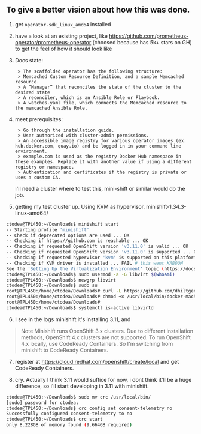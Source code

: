 ## To give a better vision about how this was done.
1. get `operator-sdk_linux_amd64` installed
2. have a look at an existing project, like https://github.com/prometheus-operator/prometheus-operator
    (choosed because has 5k+ stars on GH) to get the feel of how it should look like
3. Docs state:

        > The scaffolded operator has the following structure:
        > Memcached Custom Resource Definition, and a sample Memcached resource.
        > A “Manager” that reconciles the state of the cluster to the desired state
        > A reconciler, which is an Ansible Role or Playbook.
        > A watches.yaml file, which connects the Memcached resource to the memcached Ansible Role.
4. meet prerequisites:

        > Go through the installation guide.
        > User authorized with cluster-admin permissions.
        > An accessible image registry for various operator images (ex. hub.docker.com, quay.io) and be logged in in your command line environment.
        > example.com is used as the registry Docker Hub namespace in these examples. Replace it with another value if using a different registry or namespace.
        > Authentication and certificates if the registry is private or uses a custom CA.

    I'll need a cluster where to test this, mini-shift or similar would do the job.

5. getting my test cluster up. Using KVM as hypervisor. minishift-1.34.3-linux-amd64/
```sh
ctodea@TPL450:~/Downloads$ minishift start
-- Starting profile 'minishift'
-- Check if deprecated options are used ... OK
-- Checking if https://github.com is reachable ... OK
-- Checking if requested OpenShift version 'v3.11.0' is valid ... OK
-- Checking if requested OpenShift version 'v3.11.0' is supported ... OK
-- Checking if requested hypervisor 'kvm' is supported on this platform ... OK
-- Checking if KVM driver is installed ... FAIL # this went KABOOM
See the 'Setting Up the Virtualization Environment' topic (https://docs.okd.io/latest/minishift/getting-started/setting-up-virtualization-environment.html) for more information
ctodea@TPL450:~/Downloads$ sudo usermod -a -G libvirt $(whoami)
ctodea@TPL450:~/Downloads$ newgrp libvirt
ctodea@TPL450:~/Downloads$ sudo su
root@TPL450:/home/ctodea/Downloads# curl -L https://github.com/dhiltgen/docker-machine-kvm/releases/download/v0.10.0/docker-machine-driver-kvm-ubuntu16.04 -o /usr/local/bin/docker-machine-driver-kvm
root@TPL450:/home/ctodea/Downloads# chmod +x /usr/local/bin/docker-machine-driver-kvm
root@TPL450:/home/ctodea/Downloads#
ctodea@TPL450:~/Downloads$ systemctl is-active libvirtd
```

6. I see in the logs minishift it's installing 3.11, and
  > Note
  > Minishift runs OpenShift 3.x clusters. Due to different installation methods, OpenShift 4.x clusters are not supported. To run OpenShift 4.x locally, use CodeReady Containers.
So I'm switching from minishift to CodeReady Containers.

7. register at https://cloud.redhat.com/openshift/create/local and get CodeReady Containers.

8. cry. Actually I think 3.11 would suffice for now, i dont think it'll be a huge difference, so i'll start developing in 3.11 with minishift.
```sh
ctodea@TPL450:~/Downloads$ sudo mv crc /usr/local/bin/
[sudo] password for ctodea:
ctodea@TPL450:~/Downloads$ crc config set consent-telemetry no
Successfully configured consent-telemetry to no
ctodea@TPL450:~/Downloads$ crc start
only 8.228GB of memory found (9.664GB required)
```
